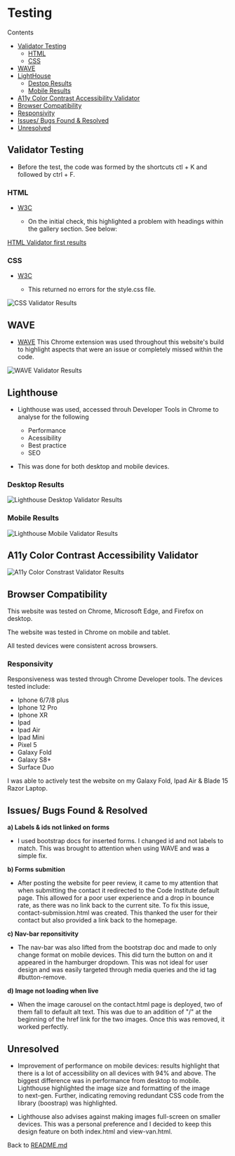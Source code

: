 # Testing 

Contents

- [Validator Testing](#validator-testing)
   + [HTML](#html)
    + [CSS](#css)
- [WAVE](#wave)
- [LightHouse](#lighthouse)
    + [Destop Results](#desktop-results)
    + [Mobile Results](#mobile-results)
- [A11y Color Contrast Accessibility Validator](#a11y-color-contrast-accessibility-validator)
- [Browser Compatibility](#browser-compatibility)
- [Responsivity](#responsivity)
- [Issues/ Bugs Found & Resolved](#issues-bugs-found--resolved)
- [Unresolved](#unresolved)

## Validator Testing

- Before the test, the code was formed by the shortcuts ctl + K and followed by ctrl + F.

### HTML 

- [W3C](https://validator.w3.org/nu/?doc=https%3A%2F%2Fjjbr13.github.io%2FJustin-Brown-milestone-project-one%2F)

  - On the initial check, this highlighted a problem with headings within the gallery section. See below:

[HTML Validator first results](assets/img/TEST.md/html_val_varning.png)

### CSS 

- [W3C](https://jigsaw.w3.org/css-validator/validator) 

  - This returned no errors for the style.css file.

![CSS Validator Results](assets/img/TEST.md/css.png)

## WAVE

- [WAVE](https://wave.webaim.org/) This Chrome extension was used throughout this website's build to highlight aspects that were an issue or completely missed within the code. 

![WAVE Validator Results](assets/img/TEST.md/wave.png)

## Lighthouse 

- Lighthouse was used, accessed throuh Developer Tools in Chrome to analyse for the following 

  - Performance
  - Acessibility
  - Best practice
  - SEO

- This was done for both desktop and mobile devices. 

### Desktop Results

![Lighthouse Desktop Validator Results](assets/img/TEST.md/lighthouse_desktop.png)


### Mobile Results 

![Lighthouse Mobile Validator Results](assets/img/TEST.md/lighthouse_mobile.png)

## A11y Color Contrast Accessibility Validator

![A11y Color Constrast Validator Results](assets/img/TEST.md/color%20contrast.png)

## Browser Compatibility 

This website was tested on Chrome, Microsoft Edge, and Firefox on desktop. 

The website was tested in Chrome on mobile and tablet. 

All tested devices were consistent across browsers.

### Responsivity 

Responsiveness was tested through Chrome Developer tools. The devices tested include:

- Iphone 6/7/8 plus 
- Iphone 12 Pro 
- Iphone XR 
- Ipad 
- Ipad Air 
- Ipad Mini
- Pixel 5
- Galaxy Fold 
- Galaxy S8+
- Surface Duo

I was able to actively test the website on my Galaxy Fold, Ipad Air & Blade 15 Razor Laptop.

## Issues/ Bugs Found & Resolved

**a) Labels & ids not linked on forms**

- I used bootstrap docs for inserted forms. I changed id and not labels to match. This was brought to attention when using WAVE and was a simple fix.

**b) Forms submition** 

- After posting the website for peer review, it came to my attention that when submitting the contact it redirected to the Code Institute default page. This allowed for a poor user experience and a drop in bounce rate, as there was no link back to the current site. To fix this issue, contact-submission.html was created. This thanked the user for their contact but also provided a link back to the homepage.

**c) Nav-bar reponsitivity**

- The nav-bar was also lifted from the bootstrap doc and made to only change format on mobile devices. This did turn the button on and it appeared in the hamburger dropdown. This was not ideal for user design and was easily targeted through media queries and the id tag #button-remove.

**d) Image not loading when live**

- When the image carousel on the contact.html page is deployed, two of them fall to default alt text. This was due to an addition of "/" at the beginning of the href link for the two images. Once this was removed, it worked perfectly.

## Unresolved 

- Improvement of performance on mobile devices: results highlight that there is a lot of accessibility on all devices with 94% and above. The biggest difference was in performance from desktop to mobile. Lighthouse highlighted the image size and formatting of the image to next-gen. Further, indicating removing redundant CSS code from the library (boostrap) was highlighted.

- Lighthouse also advises against making images full-screen on smaller devices. This was a personal preference and I decided to keep this design feature on both index.html and view-van.html.


Back to [README.md](/README.md)
